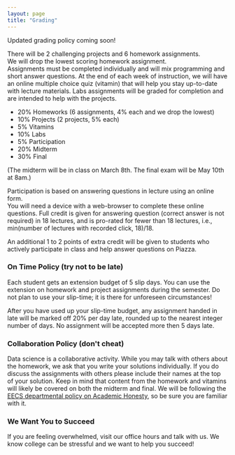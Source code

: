 ```yaml
---
layout: page
title: "Grading"
---
```



Updated grading policy coming soon!

There will be 2 challenging projects and 6 homework assignments.  
We will drop the lowest scoring homework assignment.  
Assignments must be completed individually and will mix programming and short answer questions. 
At the end of each week of instruction, we will have an online multiple choice quiz (vitamin) that will help you stay up-to-date with lecture materials. 
Labs assignments will be graded for completion and are intended to help with the projects.

* 20% Homeworks (6 assignments, 4% each and we drop the lowest)
* 10% Projects (2 projects, 5% each)
* 5% Vitamins
* 10% Labs
* 5% Participation
* 20% Midterm
* 30% Final

(The midterm will be in class on March 8th. The final exam will be May 10th at 8am.)

Participation is based on answering questions in lecture using an online form.  
You will need a device with a web-browser to complete these online questions.
Full credit is given for answering question (correct answer is not required) in 18 lectures, and is pro-rated for fewer than 18 lectures, i.e., min(number of lectures with recorded click, 18)/18.

An additional 1 to 2 points of extra credit will be given to students who actively participate in class and help answer questions on Piazza. 

### On Time Policy (try not to be late)

Each student gets an extension budget of 5 slip days. You can use the extension
on homework and project assignments during the semester. Do not plan to use
your slip-time; it is there for unforeseen circumstances!

After you have used up your slip-time budget, any assignment handed in late
will be marked off 20% per day late, rounded up to the nearest integer number
of days. No assignment will be accepted more then 5 days late.

### Collaboration Policy (don't cheat)

Data science is a collaborative activity. 
While you may talk with others about the homework, we ask that you write your solutions individually. 
If you do discuss the assignments with others please include their names at the top of your solution. 
Keep in mind that content from the homework and vitamins will likely be covered on both the midterm and final. 
We will be following the [EECS
departmental policy on Academic
Honesty](https://eecs.berkeley.edu/resources/students/academic-dishonesty), so
be sure you are familiar with it.

### We Want You to Succeed

If you are feeling overwhelmed, visit our office hours and talk with us.
We know college can be stressful and we want to help you succeed!



